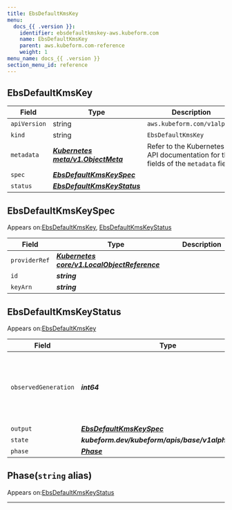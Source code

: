 ```yaml
---
title: EbsDefaultKmsKey
menu:
  docs_{{ .version }}:
    identifier: ebsdefaultkmskey-aws.kubeform.com
    name: EbsDefaultKmsKey
    parent: aws.kubeform.com-reference
    weight: 1
menu_name: docs_{{ .version }}
section_menu_id: reference
---
```


## EbsDefaultKmsKey
| Field | Type | Description |
| ------ | ----- | ----------- |
| `apiVersion` | string | `aws.kubeform.com/v1alpha1` |
|    `kind` | string | `EbsDefaultKmsKey` |
| `metadata` | ***[Kubernetes meta/v1.ObjectMeta](https://v1-18.docs.kubernetes.io/docs/reference/generated/kubernetes-api/v1.18/#objectmeta-v1-meta)***|Refer to the Kubernetes API documentation for the fields of the `metadata` field.|
| `spec` | ***[EbsDefaultKmsKeySpec](#ebsdefaultkmskeyspec)***||
| `status` | ***[EbsDefaultKmsKeyStatus](#ebsdefaultkmskeystatus)***||
## EbsDefaultKmsKeySpec

Appears on:[EbsDefaultKmsKey](#ebsdefaultkmskey), [EbsDefaultKmsKeyStatus](#ebsdefaultkmskeystatus)

| Field | Type | Description |
| ------ | ----- | ----------- |
| `providerRef` | ***[Kubernetes core/v1.LocalObjectReference](https://v1-18.docs.kubernetes.io/docs/reference/generated/kubernetes-api/v1.18/#localobjectreference-v1-core)***||
| `id` | ***string***||
| `keyArn` | ***string***||
## EbsDefaultKmsKeyStatus

Appears on:[EbsDefaultKmsKey](#ebsdefaultkmskey)

| Field | Type | Description |
| ------ | ----- | ----------- |
| `observedGeneration` | ***int64***| ***(Optional)*** Resource generation, which is updated on mutation by the API Server.|
| `output` | ***[EbsDefaultKmsKeySpec](#ebsdefaultkmskeyspec)***| ***(Optional)*** |
| `state` | ***kubeform.dev/kubeform/apis/base/v1alpha1.State***| ***(Optional)*** |
| `phase` | ***[Phase](#phase)***| ***(Optional)*** |
## Phase(`string` alias)

Appears on:[EbsDefaultKmsKeyStatus](#ebsdefaultkmskeystatus)

---
